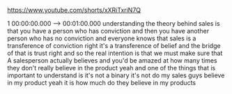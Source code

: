https://www.youtube.com/shorts/xXRiTxriN7Q

1 00:00:00.000 --\> 00:01:00.000 understanding the theory behind sales
is that you have a person who has conviction and then you have another
person who has no conviction and everyone knows that sales is a
transference of conviction right it's a transference of belief and the
bridge of that is trust right and so the real intention is that we must
make sure that A salesperson actually believes and you'd be amazed at
how many times they don't really believe in the product yeah and one of
the things that is important to understand is it's not a binary it's not
do my sales guys believe in my product yeah it is how much do they
believe in my products
